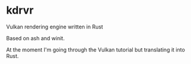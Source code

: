 # kdrvr
Vulkan rendering engine written in Rust

Based on ash and winit.

At the moment I'm going through the Vulkan tutorial but translating it into Rust.
